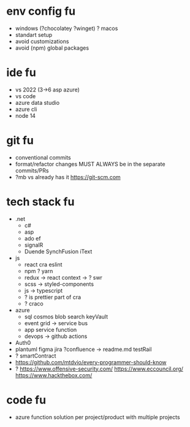 # env config fu
* windows (?chocolatey ?winget) ? macos
* standart setup
* avoid customizations
* avoid (npm) global packages

# ide fu
* vs 2022 (3->6 asp azure) 
* vs code
* azure data studio
* azure cli
* node 14

# git fu
* conventional commits
* format/refactor changes MUST ALWAYS be in the separate commits/PRs
* ?mb vs already has it https://git-scm.com

# tech stack fu
* .net
  * c#
  * asp
  * ado ef
  * signalR
  * Duende SynchFusion iText
* js
  * react cra eslint
  * npm ? yarn
  * redux -> react context -> ? swr
  * scss -> styled-components
  * js -> typescript
  * ? is prettier part of cra
  * ? craco
* azure
  * sql cosmos blob search keyVault
  * event grid -> service bus
  * app service function
  * devops -> github actions
* Auth0
* plantuml figma jira ?confluence -> readme.md testRail
* ? smartContract
* https://github.com/mtdvio/every-programmer-should-know
* ? https://www.offensive-security.com/ https://www.eccouncil.org/ https://www.hackthebox.com/

# code fu
* azure function solution per project/product with multiple projects
